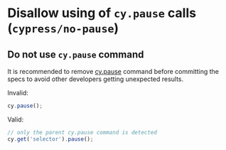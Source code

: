 # Disallow using of `cy.pause` calls (`cypress/no-pause`)

<!-- end auto-generated rule header -->

## Do not use `cy.pause` command

It is recommended to remove [cy.pause](https://on.cypress.io/pause) command before committing the specs to avoid other developers getting unexpected results.

Invalid:

```js
cy.pause();
```

Valid:

```js
// only the parent cy.pause command is detected
cy.get('selector').pause();
```
